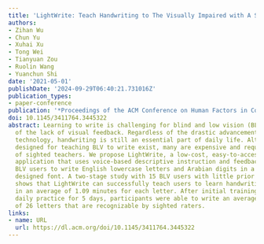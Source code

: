 ```yaml
---
title: 'LightWrite: Teach Handwriting to The Visually Impaired with A Smartphone'
authors:
- Zihan Wu
- Chun Yu
- Xuhai Xu
- Tong Wei
- Tianyuan Zou
- Ruolin Wang
- Yuanchun Shi
date: '2021-05-01'
publishDate: '2024-09-29T06:40:21.731016Z'
publication_types:
- paper-conference
publication: '*Proceedings of the ACM Conference on Human Factors in Computing Systems*'
doi: 10.1145/3411764.3445322
abstract: Learning to write is challenging for blind and low vision (BLV) people because
  of the lack of visual feedback. Regardless of the drastic advancement of digital
  technology, handwriting is still an essential part of daily life. Although tools
  designed for teaching BLV to write exist, many are expensive and require the help
  of sighted teachers. We propose LightWrite, a low-cost, easy-to-access smartphone
  application that uses voice-based descriptive instruction and feedback to teach
  BLV users to write English lowercase letters and Arabian digits in a specifically
  designed font. A two-stage study with 15 BLV users with little prior writing knowledge
  shows that LightWrite can successfully teach users to learn handwriting characters
  in an average of 1.09 minutes for each letter. After initial training and 20-minute
  daily practice for 5 days, participants were able to write an average of 19.9 out
  of 26 letters that are recognizable by sighted raters.
links:
- name: URL
  url: https://dl.acm.org/doi/10.1145/3411764.3445322
---
```

